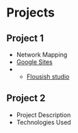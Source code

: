 # Projects

## Project 1
- Network Mapping
- [ Google Sites](https://sites.google.com/view/angely-suarez-dejesus/projects/introduction-attw-sigdoc)
- - [Flousish studio](https://sites.google.com/view/angely-suarez-dejesus/projects/introduction-attw-sigdoc/the-synthesis)

## Project 2
- Project Description
- Technologies Used
